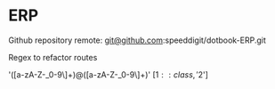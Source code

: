 # ERP

Github repository remote: git@github.com:speeddigit/dotbook-ERP.git


Regex to refactor routes

'([a-zA-Z\-_0-9\\]+)@([a-zA-Z\-_0-9\\]+)'
[$1::class, '$2']